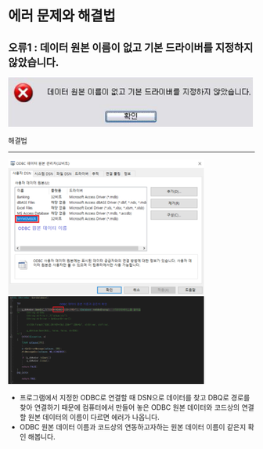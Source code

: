 에러 문제와 해결법
===
오류1 : 데이터 원본 이름이 없고 기본 드라이버를 지정하지 않았습니다.
---
<img src="../img/Error1_1.png" width=500>

해결법
***
<p align="left">
<img src="../img/Error1_2.png" alt="Error1_solution screenshot: one" width=400 />
<img src="../img/Error1_3.png" alt="Error1_solution screenshot: two" width=400 />
</p>

* 프로그램에서 지정한 ODBC로 연결할 때 DSN으로 데이터를 찾고 DBQ로 경로를 찾아 연결하기 때문에 컴퓨터에서 만들어 놓은 ODBC 원본 데이터와 코드상의 연결할 원본 데이터의 이름이 다르면 에러가 나옵니다.
* ODBC 원본 데이터 이름과 코드상의 연동하고자하는 원본 데이터 이름이 같은지 확인 해봅니다.

